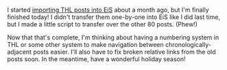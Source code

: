I started [importing THL posts into EiS][1] about a month ago, but I'm finally finished today! I didn't transfer them one-by-one into EiS like I did last time, but I made a little script to transfer over the other 80 posts. (Phew!)

Now that that's complete, I'm thinking about having a numbering system in THL or some other system to make navigation between chronologically-adjacent posts easier. I'll also have to fix broken relative links from the old posts soon. In the meantime, have a wonderful holiday season!

[1]: /posts/incorporating-the-past-thl-posts
